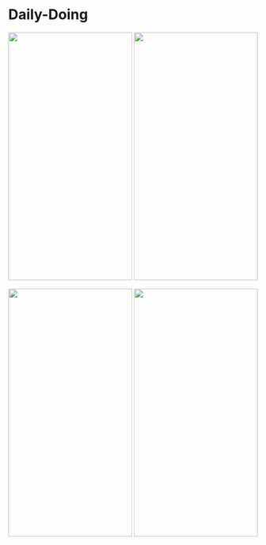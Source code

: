 # Daily-Doing

<p align="center">
  <img src="https://user-images.githubusercontent.com/118614364/227841621-ae8a0246-d21b-4d14-95f6-6355a0c75413.png" width="250" height = "500" >
  <img src="https://user-images.githubusercontent.com/118614364/227841626-a1795ede-fef1-4c4d-aca7-dbb1da90fa96.png" width="250" height = "500" >
</p>

<p align="center">
  <img src="https://user-images.githubusercontent.com/118614364/227841633-731c4b7f-0049-47b1-a0f1-a89fe193b453.png" width="250" height = "500" >
  <img src="https://user-images.githubusercontent.com/118614364/227841638-60bd4d13-22b4-49ae-afbe-21daca53c18a.png" width="250" height = "500" >
</p>
